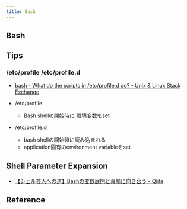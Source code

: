 ```yaml
---
title: Bash
---
```


## Bash

## Tips

### /etc/profile /etc/profile.d
* [bash - What do the scripts in /etc/profile.d do? - Unix & Linux Stack Exchange](https://unix.stackexchange.com/questions/64258/what-do-the-scripts-in-etc-profile-d-do)


* /etc/profile
    * Bash shellの開始時に 環境変数をset
* /etc/profile.d
    * bash shellの開始時に読み込まれる
    * application固有のenvironment variableをset

## Shell Parameter Expansion
* [【シェル芸人への道】Bashの変数展開と真摯に向き合う - Qiita](https://qiita.com/t_nakayama0714/items/80b4c94de43643f4be51)


## Reference

